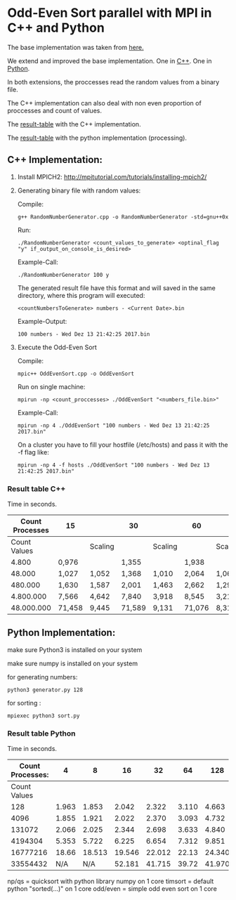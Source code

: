 # Odd-Even Sort parallel with MPI in C++ and Python

The base implementation was taken from [here.](http://cs.umw.edu/~finlayson/class/fall14/cpsc425/notes/18-sorting.html)

We extend and improved the base implementation. One in [C++](#c++_header). One in [Python](#python_header).

In both extensions, the proccesses read the random values from a binary file.

The C++ implementation can also deal with non even proportion of proccesses and count of values.

The [result-table](#header_table_c++) with the C++ implementation.

The [result-table](#header_table_python) with the python implementation (processing).

<a name="c++_header"></a>
## C++ Implementation:

1. Install MPICH2: http://mpitutorial.com/tutorials/installing-mpich2/

2. Generating binary file with random values:

   Compile:
   ```
   g++ RandomNumberGenerator.cpp -o RandomNumberGenerator -std=gnu++0x
   ```
   Run:
   ```
   ./RandomNumberGenerator <count_values_to_generate> <optinal_flag "y" if_output_on_console_is_desired>
   ```
   Example-Call:
   ```
   ./RandomNumberGenerator 100 y
   ```
   The generated result file have this format and will saved in the same directory, where this program will executed:
   ```
   <countNumbersToGenerate> numbers - <Current Date>.bin
   ```
   Example-Output:
   ```
   100 numbers - Wed Dez 13 21:42:25 2017.bin
   ```
3. Execute the Odd-Even Sort
   
   Compile:
   ```
   mpic++ OddEvenSort.cpp -o OddEvenSort
   ```
   Run on single machine:
   ```
   mpirun -np <count_proccesses> ./OddEvenSort "<numbers_file.bin>"
   ```
   Example-Call:
   ```
   mpirun -np 4 ./OddEvenSort "100 numbers - Wed Dez 13 21:42:25 2017.bin"
   ```
   On a cluster you have to fill your hostfile (/etc/hosts) and pass it with the -f flag like:
   ```
   mpirun -np 4 -f hosts ./OddEvenSort "100 numbers - Wed Dez 13 21:42:25 2017.bin"
   ```
<a name="header_table_c++"></a>
### Result table C++

Time in seconds.

| Count Processes | 15     |         | 30     |         | 60     |         | 120    |         | 240     |         | 480     |         |
|-----------------|--------|---------|--------|---------|--------|---------|--------|---------|---------|---------|---------|---------|
| Count Values    |        | Scaling |        | Scaling |        | Scaling |        | Scaling |         | Scaling |         | Scaling |
| 4.800           | 0,976  |         | 1,355  |         | 1,938  |         | 3,444  |         | 6,545   |         | 12,657  |         |
| 48.000          | 1,027  | 1,052   | 1,368  | 1,010   | 2,064  | 1,065   | 3,539  | 1,028   | 6,775   | 1,035   | 12,711  | 1,004   |
| 480.000         | 1,630  | 1,587   | 2,001  | 1,463   | 2,662  | 1,290   | 4,071  | 1,150   | 7,441   | 1,098   | 13,651  | 1,074   |
| 4.800.000       | 7,566  | 4,642   | 7,840  | 3,918   | 8,545  | 3,210   | 11,537 | 2,834   | 15,479  | 2,080   | 22,729  | 1,665   |
| 48.000.000      | 71,458 | 9,445   | 71,589 | 9,131   | 71,076 | 8,318   | 75,547 | 6,548   | 103,359 | 6,677   | 105,701 | 4,650   |

<a name="python_header"></a>
## Python Implementation:

make sure Python3 is installed on your system

make sure numpy is installed on your system

for generating numbers:

```
python3 generator.py 128

```

for sorting :

```
mpiexec python3 sort.py

```

<a name="header_table_python"></a>
### Result table Python

Time in seconds.

| Count Processes: | 4     | 8       | 16     | 32     | 64    | 128    | 256     |np/qs    |timsort  |odd/even |
|------------------|-------|---------|--------|--------|-------|--------|---------|---------|---------|---------|
| Count Values     |       |         |        |        |       |        |         |         |         |         |
| 128	   	       | 1.963 | 1.853	 | 2.042  | 2.322  | 3.110 | 4.663  | N/A 	 | 0.810   | 0.749   | 0.793   |
| 4096	          | 1.855 | 1.921	 | 2.022  | 2.370  | 3.093 | 4.732  | 8.909   | 0.770   | 0.813   | 41.529  |
| 131072	          | 2.066 | 2.025	 | 2.344  | 2.698  | 3.633 | 4.840  | 8.478   | 0.769   | 1.55    | N/A     |
| 4194304	       | 5.353 | 5.722	 | 6.225  | 6.654  | 7.312 | 9.851  | 13.817  | 1.680   | 36.631  | N/A   	 |
| 16777216         | 18.66 | 18.513	 | 19.546 | 22.012 | 22.13 | 24.340 | 29.714  | 4.933   | N/A     | N/A     |
| 33554432         | N/A   | N/A	    | 52.181 | 41.715 | 39.72 | 41.970 | 47.170  | 9.292   | N/A     | N/A     |

np/qs = quicksort with python library numpy on 1 core
timsort = default python "sorted(...)" on 1 core
odd/even = simple odd even sort on 1 core


